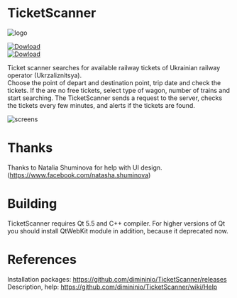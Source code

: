 # TicketScanner  
![logo](https://cloud.githubusercontent.com/assets/9840426/21867770/615e720a-d858-11e6-87d0-0087e8b1d50d.png)

[![Dowload](https://img.shields.io/badge/download%20%7C%20windows-v.1.0.4-blue.svg)](https://github.com/dimininio/TicketScanner/releases/download/1.0.4/TScannerSetup1.0.4-windows-x86.zip)  
[![Dowload](https://img.shields.io/badge/download%20%7C%20macOS%20-v.1.0.3-red.svg)](https://github.com/dimininio/TicketScanner/releases/download/1.0.3/TicketScanner-mac-x64.dmg) 

<!--
<p align="right">
    <a href="https://github.com/dimininio/TicketScanner/releases/download/1.0.3/TScanner1.0.3-windows-x86.zip">
        <img src="https://img.shields.io/badge/download%20%7C%20windows-v.1.0.3-blue.svg"
             alt="Dowload">
    </a>  
</p>
<p align="right">
    <a href="https://github.com/dimininio/TicketScanner/releases/download/1.0.3/TicketScanner-mac-x64.dmg">
        <img src="https://img.shields.io/badge/download%20%7C%20macOS-v.1.0.3-blue.svg"
             alt="Dowload">
    </a>    
</p>
<-->

Ticket scanner searches for available railway tickets of Ukrainian railway operator (Ukrzaliznitsya).   
Choose the point of depart and destination point, trip date and check the tickets. If the are no free tickets, select type of wagon, number of trains and start searching. The TicketScanner sends a request to the server, checks the tickets every few minutes, and alerts if the tickets are found.

![screens](https://cloud.githubusercontent.com/assets/9840426/21824550/968ec5ae-d788-11e6-985d-ab1ad5141276.png)

# Thanks
Thanks to Natalia Shuminova for help with UI design. (https://www.facebook.com/natasha.shuminova)

# Building
TicketScanner requires Qt 5.5 and C++ compiler. For higher versions of Qt you should install QtWebKit module in addition, because it deprecated now.

# References
Installation packages:  https://github.com/dimininio/TicketScanner/releases   
Description, help:      https://github.com/dimininio/TicketScanner/wiki/Help
